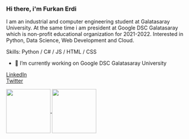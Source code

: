 ### Hi there, i'm Furkan Erdi

I am an industrial and computer engineering student at Galatasaray University. At the same time i am president at Google DSC Galatasaray which is non-profit educational organization for 2021-2022. Interested in Python, Data Science, Web Development and Cloud.

Skills: Python / C# / JS / HTML / CSS

- 🔭 I’m currently working on Google DSC Galatasaray University


[LinkedIn](https://www.linkedin.com/in/furkanerdi/)
<br>
[Twitter](https://twitter.com/erdthebard)
<br>

<div>
  <a href="https://github.com/helizac">
    <img align="center" src="https://github-readme-stats.vercel.app/api/top-langs/?username=helizac&layout=compact&theme=dark" height="120" left="0"/>
  </a>
  <a href="https://github.com/helizac/Classic-Cipher-Algorithms">
    <img align="center" src="https://github-readme-stats.vercel.app/api/pin/?username=helizac&repo=Classic-Cipher-Algorithms&layout=compact&theme=dark" height="120" right="0"/>
  </a>
</div>

